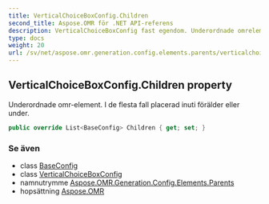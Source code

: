 ```yaml
---
title: VerticalChoiceBoxConfig.Children
second_title: Aspose.OMR för .NET API-referens
description: VerticalChoiceBoxConfig fast egendom. Underordnade omrelement. I de flesta fall placerad inuti förälder eller under.
type: docs
weight: 20
url: /sv/net/aspose.omr.generation.config.elements.parents/verticalchoiceboxconfig/children/
---
```

## VerticalChoiceBoxConfig.Children property

Underordnade omr-element. I de flesta fall placerad inuti förälder eller under.

```csharp
public override List<BaseConfig> Children { get; set; }
```

### Se även

* class [BaseConfig](../../../aspose.omr.generation.config/baseconfig/)
* class [VerticalChoiceBoxConfig](../)
* namnutrymme [Aspose.OMR.Generation.Config.Elements.Parents](../../verticalchoiceboxconfig/)
* hopsättning [Aspose.OMR](../../../)


